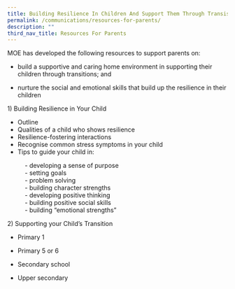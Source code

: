```yaml
---
title: Building Resilience In Children And Support Them Through Transistions
permalink: /communications/resources-for-parents/
description: ""
third_nav_title: Resources For Parents
---
```

MOE has developed the following resources to support parents on:

*   build a supportive and caring home environment in supporting their children through transitions; and  
    
*   nurture the social and emotional skills that build up the resilience in their children

1) Building Resilience in Your Child
* Outline
* Qualities of a child who shows resilience
* Resilience-fostering interactions
* Recognise common stress symptoms in your child
* Tips to guide your child in:
<dl>
  <dd>- developing a sense of purpose</dd>
	<dd>- setting goals</dd>
	<dd>- problem solving</dd>
	<dd>- building character strengths</dd>
	<dd>- developing positive thinking</dd>
	<dd>- building positive social skills</dd>
	<dd>- building “emotional strengths”</dd>
</dl>

2) Supporting your Child’s Transition
*   Primary 1  
    
*   Primary 5 or 6  
    
*   Secondary school  
    
*   Upper secondary